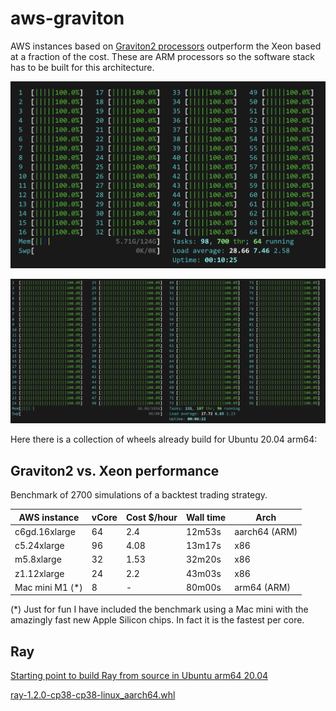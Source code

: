 # aws-graviton

AWS instances based on [Graviton2 processors](https://aws.amazon.com/ec2/graviton/) outperform the Xeon based at a fraction of the cost. These are ARM processors so the software stack has to be built for this architecture. 

![AWS c6gd.16xlarge Graviton2 instance with 64 vcore](media/c6g-64core.png)


![AWS c5.24xlarge Xeon instance with 96 vcore](media/c5-96core.png)

Here there is a collection of wheels already build for Ubuntu 20.04 arm64:

## Graviton2 vs. Xeon performance
Benchmark of 2700 simulations of a backtest trading strategy.

AWS instance | vCore | Cost $/hour | Wall time | Arch
------------ | ------------- | -- |--  | --
c6gd.16xlarge | 64 | 2.4 | 12m53s  | aarch64 (ARM)
c5.24xlarge  | 96 | 4.08 | 13m17s | x86
m5.8xlarge | 32 | 1.53 | 32m20s  | x86
z1.12xlarge | 24 | 2.2 | 43m03s | x86
Mac mini M1 (*) | 8 | - | 80m00s | arm64 (ARM)

(*) Just for fun I have included the benchmark using a Mac mini with the amazingly fast new Apple Silicon chips. In fact it is the fastest per core.

## Ray
[Starting point to build Ray from source in Ubuntu arm64 20.04](https://github.com/ray-project/ray/issues/13780)

[ray-1.2.0-cp38-cp38-linux_aarch64.whl](ray-1.2.0-cp38-cp38-linux_aarch64.whl)
